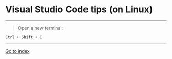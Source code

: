 # Visual Studio Code tips (on Linux)

***
> Open a new terminal:

    Ctrl + Shift + C


***

[Go to index](../../../README.md)
